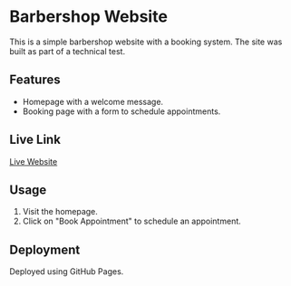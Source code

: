 # Barbershop Website

This is a simple barbershop website with a booking system. The site was built as part of a technical test.

## Features
- Homepage with a welcome message.
- Booking page with a form to schedule appointments.

## Live Link
[Live Website](https://fatizaha.github.io/barbershop/)

## Usage
1. Visit the homepage.
2. Click on "Book Appointment" to schedule an appointment.

## Deployment
Deployed using GitHub Pages.
